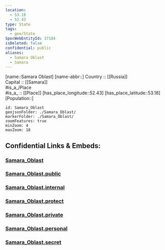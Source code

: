 ```yaml
---
location:
  - 53.18
  - 52.43
type: State
tags:
  - geo/State
SpocWebEntityId: 37184
isDeleted: false
confidential: public
aliases:
  - Samara Oblast
  - Samara 
---
```

[name::Samara Oblast] 
[name-abbr::] 
Country :: [[Russia]]  
Capital :: [[Samara]]  
#is_a_/Place  
#is_a_ :: [[Place]] 
[has_place_longitude::52.43] 
[has_place_latitude::53.18] 
[Population::] 



```leaflet
id: Samara_Oblast
geojsonFolder: ./Samara_Oblast/
markerFolder: ./Samara_Oblast/
zoomFeatures: true 
minZoom: 4 
maxZoom: 18
```


## Confidential Links & Embeds: 

### [Samara_Oblast](/_Standards/Earth/Continent/Europe/Europe~East/Russia/Russia~Volga/Samara_Oblast.md) 

### [Samara_Oblast.public](/_public/Earth/Continent/Europe/Europe~East/Russia/Russia~Volga/Samara_Oblast.public.md) 

### [Samara_Oblast.internal](/_internal/Earth/Continent/Europe/Europe~East/Russia/Russia~Volga/Samara_Oblast.internal.md) 

### [Samara_Oblast.protect](/_protect/Earth/Continent/Europe/Europe~East/Russia/Russia~Volga/Samara_Oblast.protect.md) 

### [Samara_Oblast.private](/_private/Earth/Continent/Europe/Europe~East/Russia/Russia~Volga/Samara_Oblast.private.md) 

### [Samara_Oblast.personal](/_personal/Earth/Continent/Europe/Europe~East/Russia/Russia~Volga/Samara_Oblast.personal.md) 

### [Samara_Oblast.secret](/_secret/Earth/Continent/Europe/Europe~East/Russia/Russia~Volga/Samara_Oblast.secret.md)

